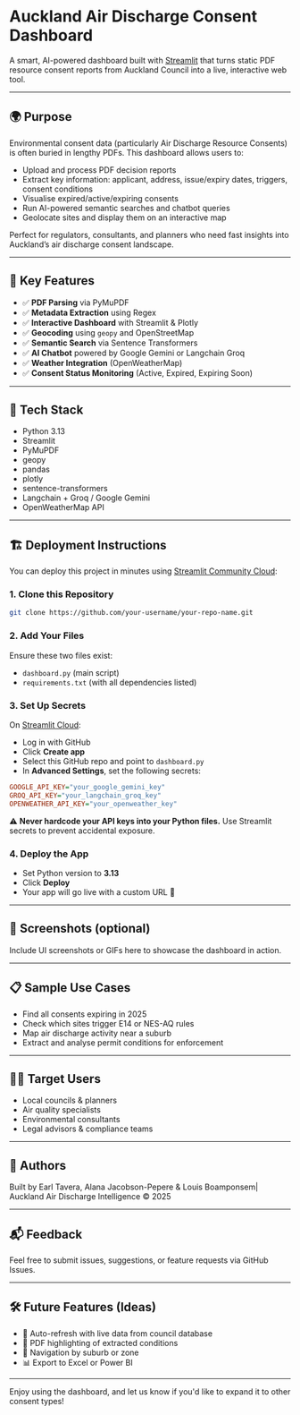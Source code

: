 # Auckland Air Discharge Consent Dashboard

A smart, AI-powered dashboard built with [Streamlit](https://streamlit.io) that turns static PDF resource consent reports from Auckland Council into a live, interactive web tool.

---

## 🌍 Purpose

Environmental consent data (particularly Air Discharge Resource Consents) is often buried in lengthy PDFs. This dashboard allows users to:

- Upload and process PDF decision reports
- Extract key information: applicant, address, issue/expiry dates, triggers, consent conditions
- Visualise expired/active/expiring consents
- Run AI-powered semantic searches and chatbot queries
- Geolocate sites and display them on an interactive map

Perfect for regulators, consultants, and planners who need fast insights into Auckland’s air discharge consent landscape.

---

## 🚀 Key Features

- ✅ **PDF Parsing** via PyMuPDF
- ✅ **Metadata Extraction** using Regex
- ✅ **Interactive Dashboard** with Streamlit & Plotly
- ✅ **Geocoding** using `geopy` and OpenStreetMap
- ✅ **Semantic Search** via Sentence Transformers
- ✅ **AI Chatbot** powered by Google Gemini or Langchain Groq
- ✅ **Weather Integration** (OpenWeatherMap)
- ✅ **Consent Status Monitoring** (Active, Expired, Expiring Soon)

---

## 🧠 Tech Stack

- Python 3.13
- Streamlit
- PyMuPDF
- geopy
- pandas
- plotly
- sentence-transformers
- Langchain + Groq / Google Gemini
- OpenWeatherMap API

---

## 🏗️ Deployment Instructions

You can deploy this project in minutes using [Streamlit Community Cloud](https://share.streamlit.io):

### 1. Clone this Repository

```bash
git clone https://github.com/your-username/your-repo-name.git
```

### 2. Add Your Files

Ensure these two files exist:

- `dashboard.py` (main script)
- `requirements.txt` (with all dependencies listed)

### 3. Set Up Secrets

On [Streamlit Cloud](https://share.streamlit.io):

- Log in with GitHub
- Click **Create app**
- Select this GitHub repo and point to `dashboard.py`
- In **Advanced Settings**, set the following secrets:

```ini
GOOGLE_API_KEY="your_google_gemini_key"
GROQ_API_KEY="your_langchain_groq_key"
OPENWEATHER_API_KEY="your_openweather_key"
```

⚠️ **Never hardcode your API keys into your Python files.** Use Streamlit secrets to prevent accidental exposure.

### 4. Deploy the App

- Set Python version to **3.13**
- Click **Deploy**
- Your app will go live with a custom URL 🎉

---

## 📸 Screenshots (optional)

Include UI screenshots or GIFs here to showcase the dashboard in action.

---

## 📋 Sample Use Cases

- Find all consents expiring in 2025
- Check which sites trigger E14 or NES-AQ rules
- Map air discharge activity near a suburb
- Extract and analyse permit conditions for enforcement

---

## 👩‍💼 Target Users

- Local councils & planners
- Air quality specialists
- Environmental consultants
- Legal advisors & compliance teams

---

## 👏 Authors

Built by Earl Tavera, Alana Jacobson-Pepere & Louis Boamponsem| Auckland Air Discharge Intelligence © 2025

---

## 📬 Feedback

Feel free to submit issues, suggestions, or feature requests via GitHub Issues.

---

## 🛠️ Future Features (Ideas)

- 🔄 Auto-refresh with live data from council database
- 📎 PDF highlighting of extracted conditions
- 🧭 Navigation by suburb or zone
- 📊 Export to Excel or Power BI

---

Enjoy using the dashboard, and let us know if you'd like to expand it to other consent types!

